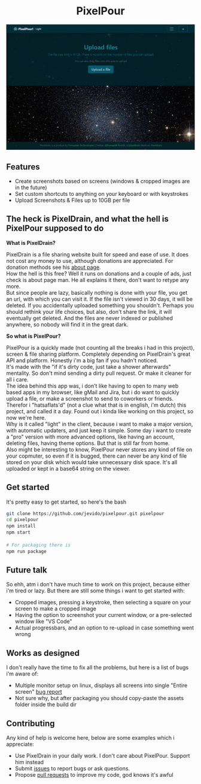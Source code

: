 <h1 align="center">PixelPour</h1>

<div align="center">
	
![Screenshot of PixelPour](https://raw.githubusercontent.com/jevido/pixelpour/master/screenshot.png)

</div>



## Features

- Create screenshots based on screens (windows & cropped images are in the future)
- Set custom shortcuts to anything on your keyboard or with keystrokes
- Upload Screenshots &amp; Files up to 10GB per file

## The heck is PixelDrain, and what the hell is PixelPour supposed to do
**What is PixelDrain?**

PixelDrain is a file sharing website built for speed and ease of use. It does not cost any money to use, although donations are appreciated. For donation methods see his [about page](https://pixeldrain.com/about).  
How the hell is this free? Well it runs on donations and a couple of ads, just check is about page man. He all explains it there, don't want to retype any more.  
But since people are lazy, basically nothing is done with your file, you get an url, with which you can visit it. If the file isn't viewed in 30 days, it will be deleted. If you accidentally uploaded something you shouldn't. Perhaps you should rethink your life choices, but also, don't share the link, it will eventually get deleted. And the files are never indexed or published anywhere, so nobody will find it in the great dark.


**So what is PixelPour?** 

PixelPour is a quickly made (not counting all the breaks i had in this project), screen &amp; file sharing platform. Completely depending on PixelDrain's great API and platform. Honestly i'm a big fan if you hadn't noticed.  
It's made with the "if it's dirty code, just take a shower afterwards" mentality. So don't mind sending a dirty pull request. Or make it cleaner for all i care.  
The idea behind this app was, i don't like having to open to many web based apps in my browser, like gMail and Jira, but i do want to quickly upload a file, or make a screenshot to send to coworkers or friends. Therefor i "hatsaflats'd" (not a clue what that is in english, i'm dutch) this project, and called it a day. Found out i kinda like working on this project, so now we're here.  
Why is it called "light" in the client, because i want to make a major version, with automatic updaters, and just keep it simple. Some day i want to create a "pro" version with more advanced options, like having an account, deleting files, having theme options. But that is still far from home.  
Also might be interesting to know, PixelPour never stores any kind of file on your copmuter, so even if it is bugged, there can never be any kind of file stored on your disk which would take unnecessary disk space. It's all uploaded or kept in a base64 string on the viewer.

## Get started

It's pretty easy to get started, so here's the bash

```bash
git clone https://github.com/jevido/pixelpour.git pixelpour
cd pixelpour
npm install
npm start

# For packaging there is
npm run package
```


## Future talk

So ehh, atm i don't have much time to work on this project, because either i'm tired or lazy. But there are still some things i want to get started with:
- Cropped images, pressing a keystroke, then selecting a square on your screen to make a cropped image
- Having the option to screenshot your current window, or a pre-selected window like "VS Code"
- Actual progressbars, and an option to re-upload in case something went wrong

## Works as designed

I don't really have the time to fix all the problems, but here is a list of bugs i'm aware of:
- Multiple monitor setup on linux, displays all screens into single "Entire screen" [bug report](https://bugs.chromium.org/p/chromium/issues/detail?id=396091)
- Not sure why, but after packaging you should copy-paste the assets folder inside the build dir

## Contributing

Any kind of help is welcome here, below are some examples which i appreciate:

- Use PixelDrain in your daily work. I don't care about PixelPour. Support him instead
- Submit [issues](http://github.com/jevido/pixelpour/issues) to report bugs or ask questions.
- Propose [pull requests](http://github.com/jevido/pixelpour/pulls) to improve my code, god knows it's awful
